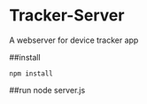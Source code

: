 # Tracker-Server
A webserver for device tracker app

##install
```
npm install
```

##run
node server.js
